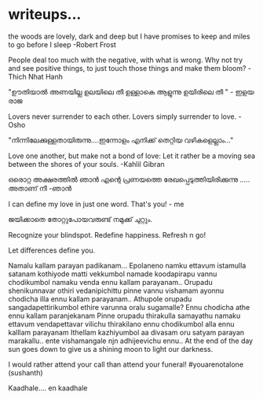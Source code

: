 # writeups...

the woods are lovely, dark and deep
but I have promises to keep
and miles to go before I sleep
                           -Robert Frost
           
           
 People deal too much with the negative, with what is wrong. Why not try and see positive things, to just touch those things and make them bloom?
                           -Thich Nhat Hanh


"ഊതിയാൽ  അണയില്ല  ഉലയിലെ  തീ 
ഉള്ളാകെ  ആളുന്നു  ഉയിരിലെ  തീ "
                                    - ഇളയ രാജ

Lovers never surrender to each other.
Lovers simply surrender to love.
                                   - Osho

"നിന്നിലേക്കുള്ളതായിരുന്നു....ഇന്നോളം എനിക്ക് തെറ്റിയ വഴികളെല്ലാം..."


Love one another, but make not a bond of love: Let it rather be a moving sea between the shores of your souls.
                                                                                              -Kahlil Gibran
                                                                                              
ഒരൊറ്റ അക്ഷരത്തിൽ ഞാൻ എന്റെ പ്രണയത്തെ രേഖപ്പെടുത്തിയിരിക്കുന്നു .....
അതാണ് നീ 
                                                                            -ഞാൻ
 
 I can define my love in just one word. That's you!
                                                 - me


ജയിക്കാതെ തോറ്റുപോയവരുണ്ട് നമുക്ക് ചുറ്റും.


Recognize your blindspot.
Redefine happiness.
Refresh n go!

Let differences define you.

Namalu kallam parayan padikanam...
Epolaneno namku ettavum istamulla satanam kothiyode matti vekkumbol namade koodapirapu vannu chodikumbol namaku venda ennu kallam parayanam..
Orupadu shenikunnavar othiri vedanipichittu pinne vannu vishamam ayonnu chodicha illa ennu kallam parayanam..
Athupole orupadu sangadapettirikumbol ethire varunna oralu sugamalle? Ennu chodicha athe ennu kallam paranjekanam
Pinne orupadu thirakulla samayathu namaku ettavum vendapettavar vilichu thirakilano ennu chodikumbol alla ennu kalllam parayanam
Ithellam kazhiyumbol aa divasam oru satyam parayan marakallu.. ente vishamangale njn adhijeevichu ennu..
At the end of the day sun goes down to give us a shining moon to light our darkness.



I would rather attend your call than attend your funeral!  #youarenotalone (sushanth)

Kaadhale.... en kaadhale 
